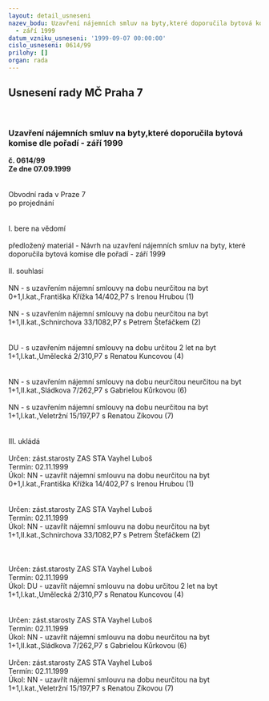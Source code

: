 ```yaml
---
layout: detail_usneseni
nazev_bodu: Uzavření nájemních smluv na byty,které doporučila bytová komise dle pořadí
  - září 1999
datum_vzniku_usneseni: '1999-09-07 00:00:00'
cislo_usneseni: 0614/99
prilohy: []
organ: rada
---
```

<div id="ucUsn_pList" class="usn">
	<span><h2>Usnesení rady MČ Praha 7 </h2>
<br></span><div class="standBody">
<span><h3>Uzavření nájemních smluv na byty,které doporučila bytová komise dle pořadí - září 1999</h3></span><div class="center">
		<strong>č. 0614/99</strong><br>
	</div>
<div class="center">
		<strong>Ze dne 07.09.1999</strong><br><br>
	</div>
<br>Obvodní rada v Praze 7<br>po projednání<br><br><br>I.	bere na vědomí<br><br> předložený materiál - Návrh na uzavření nájemních smluv na byty, které doporučila bytová komise dle pořadí - září 1999<br><br>II.	souhlasí <br><br>NN - s uzavřením nájemní smlouvy na dobu neurčitou na byt 0+1,I.kat.,Františka Křížka 14/402,P7 s Irenou Hrubou (1)<br><br>NN - s uzavřením nájemní smlouvy na dobu neurčitou na byt 1+1,II.kat.,Schnirchova 33/1082,P7 s Petrem Štefáčkem (2)<br><br><br>DU - s uzavřením nájemní smlouvy na dobu určitou 2 let na byt 1+1,I.kat.,Umělecká 2/310,P7 s Renatou Kuncovou (4)<br><br><br>NN - s uzavřením nájemní smlouvy na dobu neurčitou  neurčitou na byt 1+1,II.kat.,Sládkova 7/262,P7 s Gabrielou Kůrkovou (6)<br><br>NN - s uzavřením nájemní smlouvy na dobu neurčitou na byt 1+1,I.kat.,Veletržní 15/197,P7 s Renatou Zíkovou (7)<br><br><br>III.	ukládá <br><br> Určen:	zást.starosty	ZAS STA Vayhel Luboš<br>Termín: 02.11.1999<br>Úkol:	NN - uzavřít nájemní smlouvu na dobu neurčitou na byt 0+1,I.kat.,Františka Křížka 14/402,P7 s Irenou Hrubou (1)<br> <br><br> Určen:	zást.starosty	ZAS STA Vayhel Luboš<br>Termín: 02.11.1999<br>Úkol:	NN - uzavřít nájemní smlouvu na dobu neurčitou na byt 1+1,II.kat.,Schnirchova 33/1082,P7 s Petrem Štefáčkem (2)<br> <br> <br><br> Určen:	zást.starosty	ZAS STA Vayhel Luboš<br>Termín: 02.11.1999<br>Úkol:	DU - uzavřít nájemní smlouvu na dobu určitou 2 let na byt 1+1,I.kat.,Umělecká 2/310,P7 s Renatou Kuncovou (4)<br> <br> <br> Určen:	zást.starosty	ZAS STA Vayhel Luboš<br>Termín: 02.11.1999<br>Úkol:	NN - uzavřít nájemní smlouvu na dobu neurčitou na byt 1+1,II.kat.,Sládkova 7/262,P7 s Gabrielou Kůrkovou (6)<br> <br> Určen:	zást.starosty	ZAS STA Vayhel Luboš<br>Termín: 02.11.1999<br>Úkol:	NN - uzavřít nájemní smlouvu na dobu neurčitou na byt 1+1,I.kat.,Veletržní 15/197,P7 s Renatou Zíkovou (7)<br>
</div>
</div>